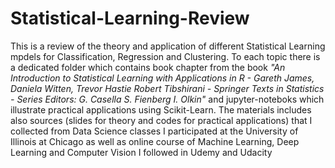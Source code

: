 # Statistical-Learning-Review

This is a review of the theory and application of different Statistical Learning mpdels for Classification, Regression and Clustering. To each topic there is a dedicated folder which contains book chapter from the book *"An Introduction to Statistical Learning with Applications in R - Gareth James, Daniela Witten, Trevor Hastie Robert Tibshirani - Springer Texts in Statistics - Series Editors: G. Casella S. Fienberg I. Olkin"* and jupyter-noteboks which illustrate practical applications using Scikit-Learn. The materials includes also sources (slides for theory and codes for practical applications) that I collected from Data Science classes I participated at the University of Illinois at Chicago as well as online course of Machine Learning, Deep Learning and Computer Vision I followed in Udemy and Udacity
